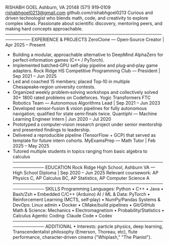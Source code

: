 RISHABH GOEL
Ashburn, VA 20148 
(571) 919‑0109
rishabhgoel0213@gmail.com
github.com/rishabhgoel0213
Curious and driven technologist who blends math, code, and creativity to explore complex ideas. Passionate about scientific discovery, mentoring peers, and making hard concepts approachable.
──────────────────────────────────────────────────────────
EXPERIENCE & PROJECTS
ZeroClone  —  Open‑Source Creator | Apr 2025 – Present
- Building a modular, approachable alternative to DeepMind AlphaZero for perfect‑information games (C++ / PyTorch).
- Implemented batched‑GPU self‑play pipeline and plug‑and‑play game adapters.
Rock Ridge HS Competitive Programming Club — President | Sep 2021 – Jun 2025
- Led and coached 15 members; placed Top‑10 in multiple Chesapeake‑region university contests.
- Organized weekly problem‑solving workshops and collectively solved 30+ 1800 rated problems on Codeforces.
Yogic Transformers FTC Robotics Team — Autonomous Algorithms Lead | Sep 2021 – Jun 2023
- Developed sensor‑fusion & vision pipelines for fully autonomous navigation; qualified for state semi‑finals twice.
Quantiphi — Machine Learning Engineer Intern | Jun 2020 – Jul 2020
- Prototyped a computer‑vision research project under senior mentorship and presented findings to leadership.
- Delivered a reproducible pipeline (TensorFlow + GCP) that served as template for future intern cohorts.
MyExamsPrep — Math Tutor | Feb 2025 – May 2025
- Tutored multiple students in topics ranging from basic algebra to calculus
──────────────────────────────────────────────────────────
EDUCATION
Rock Ridge High School, Ashburn VA — High School Diploma | Sep 2020 – Jun 2025
Relevant coursework: AP Physics C, AP Calculus BC, AP Statistics, AP Computer Science A
──────────────────────────────────────────────────────────
SKILLS
Programming Languages: Python •  C++ •  Java •  Bash/Zsh •  Embedded C/C++ (Arduino)
AI / ML & Data: PyTorch •  Reinforcement Learning (MCTS, self‑play) •  NumPy/Pandas
Systems & DevOps: Linux admin •  Docker •  CMake/build pipelines •  Git/GitHub
Math & Science: Mechanics • Electromagnetism • Probability/Statistics •  Calculus
Agentic Coding: Claude Code • Codex
──────────────────────────────────────────────────────────
ADDITIONAL
• Interests: particle physics, deep learning, Transcendentalist philosophy (Emerson, Thoreau, etc), flute performance, character‑driven cinema ("Whiplash," "The Pianist").
